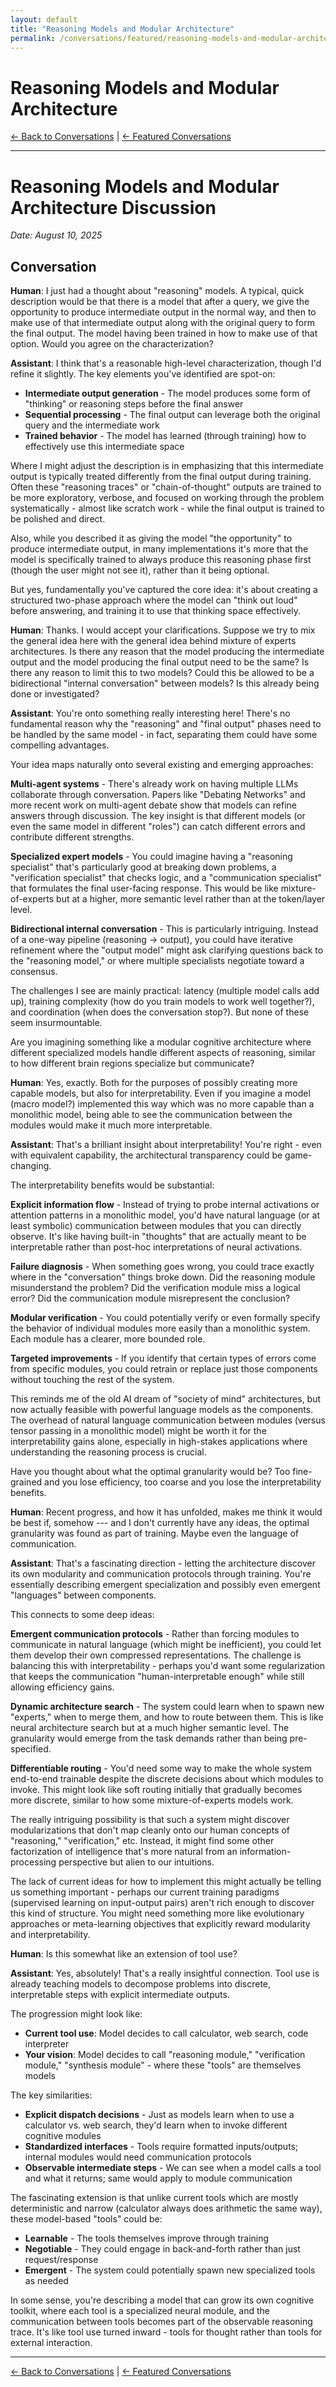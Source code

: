 ```yaml
---
layout: default
title: "Reasoning Models and Modular Architecture"
permalink: /conversations/featured/reasoning-models-and-modular-architecture/
---
```


# Reasoning Models and Modular Architecture

[← Back to Conversations](/conversations/) | [← Featured Conversations](/conversations/#featured)

---

# Reasoning Models and Modular Architecture Discussion

*Date: August 10, 2025*

## Conversation

**Human**: I just had a thought about "reasoning" models. A typical, quick description would be that there is a model that after a query, we give the opportunity to produce intermediate output in the normal way, and then to make use of that intermediate output along with the original query to form the final output. The model having been trained in how to make use of that option. Would you agree on the characterization?

**Assistant**: I think that's a reasonable high-level characterization, though I'd refine it slightly. The key elements you've identified are spot-on:

- **Intermediate output generation** - The model produces some form of "thinking" or reasoning steps before the final answer
- **Sequential processing** - The final output can leverage both the original query and the intermediate work
- **Trained behavior** - The model has learned (through training) how to effectively use this intermediate space

Where I might adjust the description is in emphasizing that this intermediate output is typically treated differently from the final output during training. Often these "reasoning traces" or "chain-of-thought" outputs are trained to be more exploratory, verbose, and focused on working through the problem systematically - almost like scratch work - while the final output is trained to be polished and direct.

Also, while you described it as giving the model "the opportunity" to produce intermediate output, in many implementations it's more that the model is specifically trained to always produce this reasoning phase first (though the user might not see it), rather than it being optional.

But yes, fundamentally you've captured the core idea: it's about creating a structured two-phase approach where the model can "think out loud" before answering, and training it to use that thinking space effectively.

**Human**: Thanks. I would accept your clarifications. Suppose we try to mix the general idea here with the general idea behind mixture of experts architectures. Is there any reason that the model producing the intermediate output and the model producing the final output need to be the same? Is there any reason to limit this to two models? Could this be allowed to be a bidirectional "internal conversation" between models? Is this already being done or investigated?

**Assistant**: You're onto something really interesting here! There's no fundamental reason why the "reasoning" and "final output" phases need to be handled by the same model - in fact, separating them could have some compelling advantages.

Your idea maps naturally onto several existing and emerging approaches:

**Multi-agent systems** - There's already work on having multiple LLMs collaborate through conversation. Papers like "Debating Networks" and more recent work on multi-agent debate show that models can refine answers through discussion. The key insight is that different models (or even the same model in different "roles") can catch different errors and contribute different strengths.

**Specialized expert models** - You could imagine having a "reasoning specialist" that's particularly good at breaking down problems, a "verification specialist" that checks logic, and a "communication specialist" that formulates the final user-facing response. This would be like mixture-of-experts but at a higher, more semantic level rather than at the token/layer level.

**Bidirectional internal conversation** - This is particularly intriguing. Instead of a one-way pipeline (reasoning → output), you could have iterative refinement where the "output model" might ask clarifying questions back to the "reasoning model," or where multiple specialists negotiate toward a consensus.

The challenges I see are mainly practical: latency (multiple model calls add up), training complexity (how do you train models to work well together?), and coordination (when does the conversation stop?). But none of these seem insurmountable.

Are you imagining something like a modular cognitive architecture where different specialized models handle different aspects of reasoning, similar to how different brain regions specialize but communicate?

**Human**: Yes, exactly. Both for the purposes of possibly creating more capable models, but also for interpretability. Even if you imagine a model (macro model?) implemented this way which was no more capable than a monolithic model, being able to see the communication between the modules would make it much more interpretable.

**Assistant**: That's a brilliant insight about interpretability! You're right - even with equivalent capability, the architectural transparency could be game-changing.

The interpretability benefits would be substantial:

**Explicit information flow** - Instead of trying to probe internal activations or attention patterns in a monolithic model, you'd have natural language (or at least symbolic) communication between modules that you can directly observe. It's like having built-in "thoughts" that are actually meant to be interpretable rather than post-hoc interpretations of neural activations.

**Failure diagnosis** - When something goes wrong, you could trace exactly where in the "conversation" things broke down. Did the reasoning module misunderstand the problem? Did the verification module miss a logical error? Did the communication module misrepresent the conclusion?

**Modular verification** - You could potentially verify or even formally specify the behavior of individual modules more easily than a monolithic system. Each module has a clearer, more bounded role.

**Targeted improvements** - If you identify that certain types of errors come from specific modules, you could retrain or replace just those components without touching the rest of the system.

This reminds me of the old AI dream of "society of mind" architectures, but now actually feasible with powerful language models as the components. The overhead of natural language communication between modules (versus tensor passing in a monolithic model) might be worth it for the interpretability gains alone, especially in high-stakes applications where understanding the reasoning process is crucial.

Have you thought about what the optimal granularity would be? Too fine-grained and you lose efficiency, too coarse and you lose the interpretability benefits.

**Human**: Recent progress, and how it has unfolded, makes me think it would be best if, somehow --- and I don't currently have any ideas, the optimal granularity was found as part of training. Maybe even the language of communication.

**Assistant**: That's a fascinating direction - letting the architecture discover its own modularity and communication protocols through training. You're essentially describing emergent specialization and possibly even emergent "languages" between components.

This connects to some deep ideas:

**Emergent communication protocols** - Rather than forcing modules to communicate in natural language (which might be inefficient), you could let them develop their own compressed representations. The challenge is balancing this with interpretability - perhaps you'd want some regularization that keeps the communication "human-interpretable enough" while still allowing efficiency gains.

**Dynamic architecture search** - The system could learn when to spawn new "experts," when to merge them, and how to route between them. This is like neural architecture search but at a much higher semantic level. The granularity would emerge from the task demands rather than being pre-specified.

**Differentiable routing** - You'd need some way to make the whole system end-to-end trainable despite the discrete decisions about which modules to invoke. This might look like soft routing initially that gradually becomes more discrete, similar to how some mixture-of-experts models work.

The really intriguing possibility is that such a system might discover modularizations that don't map cleanly onto our human concepts of "reasoning," "verification," etc. Instead, it might find some other factorization of intelligence that's more natural from an information-processing perspective but alien to our intuitions.

The lack of current ideas for how to implement this might actually be telling us something important - perhaps our current training paradigms (supervised learning on input-output pairs) aren't rich enough to discover this kind of structure. You might need something more like evolutionary approaches or meta-learning objectives that explicitly reward modularity and interpretability.

**Human**: Is this somewhat like an extension of tool use?

**Assistant**: Yes, absolutely! That's a really insightful connection. Tool use is already teaching models to decompose problems into discrete, interpretable steps with explicit intermediate outputs.

The progression might look like:
- **Current tool use**: Model decides to call calculator, web search, code interpreter
- **Your vision**: Model decides to call "reasoning module," "verification module," "synthesis module" - where these "tools" are themselves models

The key similarities:
- **Explicit dispatch decisions** - Just as models learn when to use a calculator vs. web search, they'd learn when to invoke different cognitive modules
- **Standardized interfaces** - Tools require formatted inputs/outputs; internal modules would need communication protocols
- **Observable intermediate steps** - We can see when a model calls a tool and what it returns; same would apply to module communication

The fascinating extension is that unlike current tools which are mostly deterministic and narrow (calculator always does arithmetic the same way), these model-based "tools" could be:
- **Learnable** - The tools themselves improve through training
- **Negotiable** - They could engage in back-and-forth rather than just request/response
- **Emergent** - The system could potentially spawn new specialized tools as needed

In some sense, you're describing a model that can grow its own cognitive toolkit, where each tool is a specialized neural module, and the communication between tools becomes part of the observable reasoning trace. It's like tool use turned inward - tools for thought rather than tools for external interaction.

---

[← Back to Conversations](/conversations/) | [← Featured Conversations](/conversations/#featured)
